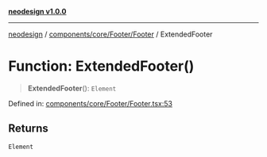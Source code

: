 [**neodesign v1.0.0**](../../../../../README.md)

***

[neodesign](../../../../../modules.md) / [components/core/Footer/Footer](../README.md) / ExtendedFooter

# Function: ExtendedFooter()

> **ExtendedFooter**(): `Element`

Defined in: [components/core/Footer/Footer.tsx:53](https://github.com/mladjom/neodesign/blob/12ebc446849a001345c104056aef95c6372b148e/components/core/Footer/Footer.tsx#L53)

## Returns

`Element`
